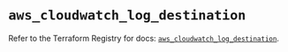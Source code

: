 # `aws_cloudwatch_log_destination`

Refer to the Terraform Registry for docs: [`aws_cloudwatch_log_destination`](https://registry.terraform.io/providers/hashicorp/aws/6.12.0/docs/resources/cloudwatch_log_destination).
